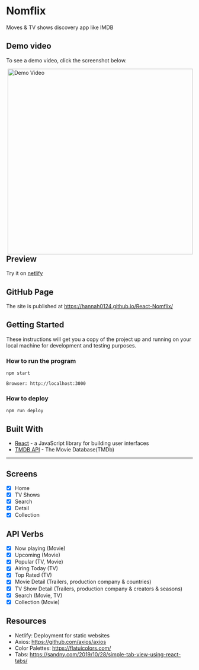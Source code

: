 # Nomflix 
Moves & TV shows discovery app like IMDB 


## Demo video 
To see a demo video, click the screenshot below.

<a style="float:right" href="https://youtu.be/eaKlEg95OkQ" target="_blank">
  <img alt="Demo Video" src="https://i.ibb.co/R97HYfk/nomflix.png" width="500"//>
</a>


## Preview
Try it on [netlify](https://nomflix-loving-elion-919596.netlify.com/#/)


## GitHub Page
The site is published at https://hannah0124.github.io/React-Nomflix/


## Getting Started

These instructions will get you a copy of the project up and running on your local machine for development and testing purposes.


### How to run the program

```
npm start
```


```
Browser: http://localhost:3000
```

### How to deploy 

```
npm run deploy
```

## Built With
* [React](https://reactjs.org/) - a JavaScript library for building user interfaces
* [TMDB API](https://developers.themoviedb.org/3/getting-started/introduction) - The Movie Database(TMDb)

<hr>

## Screens 
- [x] Home
- [x] TV Shows 
- [x] Search 
- [x] Detail
- [x] Collection

## API Verbs 
- [x] Now playing (Movie) 
- [x] Upcoming (Movie)
- [x] Popular (TV, Movie)
- [x] Airing Today (TV)
- [x] Top Rated (TV)
- [x] Movie Detail (Trailers, production company & countries)
- [x] TV Show Detail (Trailers, production company & creators & seasons)
- [X] Search (Movie, TV)
- [x] Collection (Movie)

## Resources
* Netlify: Deployment for static websites
* Axios: https://github.com/axios/axios
* Color Palettes: https://flatuicolors.com/
* Tabs: https://sandny.com/2019/10/28/simple-tab-view-using-react-tabs/